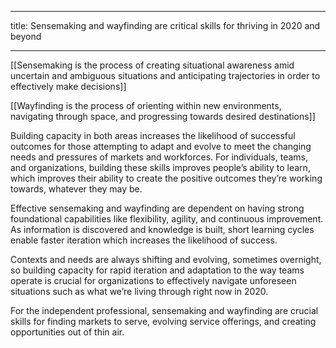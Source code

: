 - - - -
title: Sensemaking and wayfinding are critical skills for thriving in 2020 and beyond
- - - -
[[Sensemaking is the process of creating situational awareness amid uncertain and ambiguous situations and anticipating trajectories in order to effectively make decisions]]

[[Wayfinding is the process of orienting within new environments, navigating through space, and progressing towards desired destinations]]

Building capacity in both areas increases the likelihood of successful outcomes for those attempting to adapt and evolve to meet the changing needs and pressures of markets and workforces. For individuals, teams, and organizations, building these skills improves people’s ability to learn, which improves their ability to create the positive outcomes they’re working towards, whatever they may be.

Effective sensemaking and wayfinding are dependent on having strong foundational capabilities like flexibility, agility, and continuous improvement. As information is discovered and knowledge is built, short learning cycles enable faster iteration which increases the likelihood of success.

Contexts and needs are always shifting and evolving, sometimes overnight, so building capacity for rapid iteration and adaptation to the way teams operate is crucial for organizations to effectively navigate unforeseen situations such as what we’re living through right now in 2020.

For the independent professional, sensemaking and wayfinding are crucial skills for finding markets to serve, evolving service offerings, and creating opportunities out of thin air.
